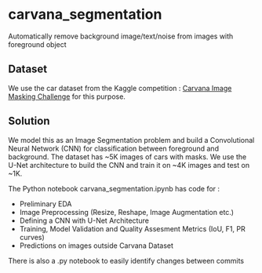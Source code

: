 # carvana_segmentation
Automatically remove background image/text/noise from images with foreground object


## Dataset 
We use the car dataset from the Kaggle competition : [Carvana Image Masking Challenge](https://www.kaggle.com/c/carvana-image-masking-challenge/overview) for this purpose.

## Solution
We model this as an Image Segmentation problem and build a Convolutional Neural Network (CNN) for classification between foreground and background. The dataset has ~5K images of cars with masks. We use the U-Net architecture to build the CNN and train it on ~4K images and test on ~1K.

The Python notebook carvana_segmentation.ipynb has code for :
- Preliminary EDA
- Image Preprocessing (Resize, Reshape, Image Augmentation etc.)
- Defining a CNN with U-Net Architecture
- Training, Model Validation and Quality Assesment Metrics (IoU, F1, PR curves)
- Predictions on images outside Carvana Dataset

There is also a .py notebook to easily identify changes between commits
